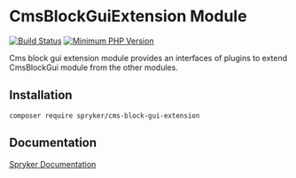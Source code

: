 # CmsBlockGuiExtension Module
[![Build Status](https://travis-ci.org/spryker/cms-block-gui-extension.svg)](https://travis-ci.org/spryker/cms-block-gui-extension)
[![Minimum PHP Version](https://img.shields.io/badge/php-%3E%3D%207.2-8892BF.svg)](https://php.net/)

Cms block gui extension module provides an interfaces of plugins to extend CmsBlockGui module from the other modules.

## Installation

```
composer require spryker/cms-block-gui-extension
```

## Documentation

[Spryker Documentation](https://documentation.spryker.com/module_guide/overview.htm)
